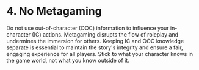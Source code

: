 # 4. No Metagaming

Do not use out-of-character (OOC) information to influence your in-character (IC) actions. Metagaming disrupts the flow of roleplay and undermines the immersion for others. Keeping IC and OOC knowledge separate is essential to maintain the story's integrity and ensure a fair, engaging experience for all players. Stick to what your character knows in the game world, not what you know outside of it.

